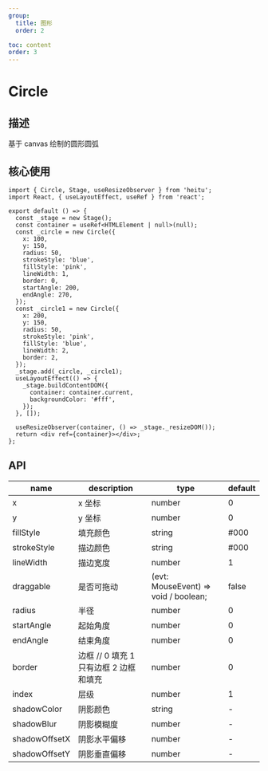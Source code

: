 ```yaml
---
group:
  title: 图形
  order: 2

toc: content
order: 3
---
```


# Circle

## 描述

基于 canvas 绘制的圆形圆弧

## 核心使用

```tsx
import { Circle, Stage, useResizeObserver } from 'heitu';
import React, { useLayoutEffect, useRef } from 'react';

export default () => {
  const _stage = new Stage();
  const container = useRef<HTMLElement | null>(null);
  const _circle = new Circle({
    x: 100,
    y: 150,
    radius: 50,
    strokeStyle: 'blue',
    fillStyle: 'pink',
    lineWidth: 1,
    border: 0,
    startAngle: 200,
    endAngle: 270,
  });
  const _circle1 = new Circle({
    x: 200,
    y: 150,
    radius: 50,
    strokeStyle: 'pink',
    fillStyle: 'blue',
    lineWidth: 2,
    border: 2,
  });
  _stage.add(_circle, _circle1);
  useLayoutEffect(() => {
    _stage.buildContentDOM({
      container: container.current,
      backgroundColor: '#fff',
    });
  }, []);

  useResizeObserver(container, () => _stage._resizeDOM());
  return <div ref={container}></div>;
};
```

## API

| name          | description                            | type                                 | default |
| ------------- | -------------------------------------- | ------------------------------------ | ------- |
| x             | x 坐标                                 | number                               | 0       |
| y             | y 坐标                                 | number                               | 0       |
| fillStyle     | 填充颜色                               | string                               | #000    |
| strokeStyle   | 描边颜色                               | string                               | #000    |
| lineWidth     | 描边宽度                               | number                               | 1       |
| draggable     | 是否可拖动                             | (evt: MouseEvent) => void / boolean; | false   |
| radius        | 半径                                   | number                               | 0       |
| startAngle    | 起始角度                               | number                               | 0       |
| endAngle      | 结束角度                               | number                               | 0       |
| border        | 边框 // 0 填充 1 只有边框 2 边框和填充 | number                               | 0       |
| index         | 层级                                   | number                               | 1       |
| shadowColor   | 阴影颜色                               | string                               | -       |
| shadowBlur    | 阴影模糊度                             | number                               | -       |
| shadowOffsetX | 阴影水平偏移                           | number                               | -       |
| shadowOffsetY | 阴影垂直偏移                           | number                               | -       |
